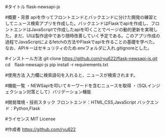 #タイトル 
flask-newsapi-js

#概要・背景 
apiを作ってフロントエンドとバックエンドに分けた開発の練習としてニュース検索アプリを作成した。バックエンドはFlaskでapiを作成し、フロントエンドはJavaScriptで作成したapiを叩くことでページの動的更新を実現した。まだ、UIは製作途中であり随時改善していく予定である。このアプリ作成の過程でJavaScriptによるfetchの方法やFlaskでapiを作ることの基礎を学べた。なお、APIキーはセキュリティのため.envフォルダに入れ.gitignoreとした。

#インストール方法 git clone https://github.com/ryu622/flask-newsapi-js.git cd　flask-newsapi-js  pip install -r requirements.txt

#使用方法 入力欄に検索語句を入れると、ニュースが検索されます。

#機能一覧 ・NEWSapiを叩いてキーワードを含むニュースを取得 ・（SQLインジェクション対策として）バリデーション機能

#開発環境・技術スタック 
フロントエンド：HTML,CSS,JavaScript
バックエンド：Python,Flask

#ライセンス MIT License

#作成者 https://github.com/ryu622